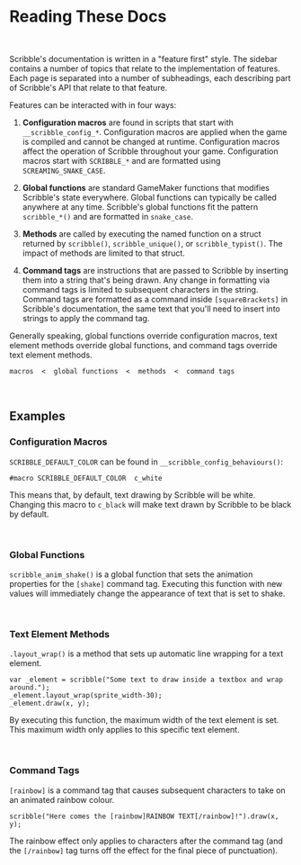 # Reading These Docs

&nbsp;

Scribble's documentation is written in a "feature first" style. The sidebar contains a number of topics that relate to the implementation of features. Each page is separated into a number of subheadings, each describing part of Scribble's API that relate to that feature.

Features can be interacted with in four ways:

1. **Configuration macros** are found in scripts that start with `__scribble_config_*`. Configuration macros are applied when the game is compiled and cannot be changed at runtime. Configuration macros affect the operation of Scribble throughout your game. Configuration macros start with `SCRIBBLE_*` and are formatted using `SCREAMING_SNAKE_CASE`.

2. **Global functions** are standard GameMaker functions that modifies Scribble's state everywhere. Global functions can typically be called anywhere at any time. Scribble's global functions fit the pattern `scribble_*()` and are formatted in `snake_case`.

3. **Methods** are called by executing the named function on a struct returned by `scribble()`, `scribble_unique()`, or `scribble_typist()`. The impact of methods are limited to that struct.

4. **Command tags** are instructions that are passed to Scribble by inserting them into a string that's being drawn. Any change in formatting via command tags is limited to subsequent characters in the string. Command tags are formatted as a command inside `[squareBrackets]` in Scribble's documentation, the same text that you'll need to insert into strings to apply the command tag.

Generally speaking, global functions override configuration macros, text element methods override global functions, and command tags override text element methods.

```
macros  <  global functions  <  methods  <  command tags
```

&nbsp;

## Examples

### Configuration Macros

`SCRIBBLE_DEFAULT_COLOR` can be found in `__scribble_config_behaviours()`:

```gml
#macro SCRIBBLE_DEFAULT_COLOR  c_white
```

This means that, by default, text drawing by Scribble will be white. Changing this macro to `c_black` will make text drawn by Scribble to be black by default.

&nbsp;

### Global Functions

`scribble_anim_shake()` is a global function that sets the animation properties for the `[shake]` command tag. Executing this function with new values will immediately change the appearance of text that is set to shake.

&nbsp;

### Text Element Methods

`.layout_wrap()` is a method that sets up automatic line wrapping for a text element.

```gml
var _element = scribble("Some text to draw inside a textbox and wrap around.");
_element.layout_wrap(sprite_width-30);
_element.draw(x, y);
```

By executing this function, the maximum width of the text element is set. This maximum width only applies to this specific text element.

&nbsp;

### Command Tags

`[rainbow]` is a command tag that causes subsequent characters to take on an animated rainbow colour.

```gml
scribble("Here comes the [rainbow]RAINBOW TEXT[/rainbow]!").draw(x, y);
```

The rainbow effect only applies to characters after the command tag (and the `[/rainbow]` tag turns off the effect for the final piece of punctuation).